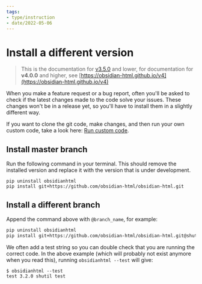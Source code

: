```yaml
---
tags:
- type/instruction
- date/2022-05-06
---
```

# Install a different version   
   
> This is the documentation for [v3.5.0](../Changelog/v3.5.0.md) and lower, for documentation for **v4.0.0** and higher, see [https://obsidian-html.github.io/v4](https://obsidian-html.github.io/v4)   
   
When you make a feature request or a bug report, often you'll be asked to check if the latest changes made to the code solve your issues.  These changes won't be in a release yet, so you'll have to install them in a slightly different way.   
   
If you want to clone the git code, make changes, and then run your own custom code, take a look here: [Run custom code](../Instructions/Run%20custom%20code.md).   
   
## Install master branch   
Run the following command in your terminal. This should remove the installed version and replace it with the version that is under development.   
   
```shell
pip uninstall obsidianhtml
pip install git+https://github.com/obsidian-html/obsidian-html.git
```
   
   
## Install a different branch   
Append the command above with `@branch_name`, for example:   
``` bash
pip uninstall obsidianhtml
pip install git+https://github.com/obsidian-html/obsidian-html.git@shutil_test
```
   
   
We often add a test string so you can double check that you are running the correct code. In the above example (which will probably not exist anymore when you read this), running `obsidianhtml --test` will give:   
```
$ obsidianhtml --test                                                                                                                                   
test 3.2.0 shutil test
```
